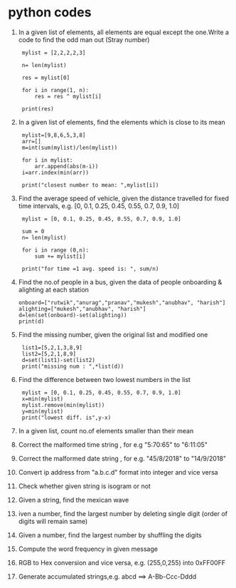 # python codes

1. In a given list of elements, all elements are equal except the one.Write a code to find the odd man out (Stray number)

        mylist = [2,2,2,2,3]

        n= len(mylist)

        res = mylist[0]

        for i in range(1, n):
            res = res ^ mylist[i]

        print(res)


2. In a given list of elements, find the elements which is close to its mean

        mylist=[9,8,6,5,3,8]
        arr=[]
        m=int(sum(mylist)/len(mylist))

        for i in mylist:
            arr.append(abs(m-i))
        i=arr.index(min(arr))

        print("closest number to mean: ",mylist[i])

3. Find the average speed of vehicle, given the distance travelled for fixed time intervals, e.g. [0, 0.1, 0.25, 0.45, 0.55, 0.7, 0.9, 1.0]

        
        mylist = [0, 0.1, 0.25, 0.45, 0.55, 0.7, 0.9, 1.0]

        sum = 0
        n= len(mylist)

        for i in range (0,n):
            sum += mylist[i]

        print("for time =1 avg. speed is: ", sum/n)
       
 4. Find the no.of people in a bus, given the data of people onboarding & alighting at each station

        onboard=["rutwik","anurag","pranav","mukesh","anubhav", "harish"]
        alighting=["mukesh","anubhav", "harish"]
        d=len(set(onboard)-set(alighting))
        print(d)
5. Find the missing number, given the original list and modified one
        
        list1=[5,2,1,3,8,9]
        list2=[5,2,1,8,9]
        d=set(list1)-set(list2)
        print("missing num : ",*list(d))
        
6. Find the difference between two lowest numbers in the list

        mylist = [0, 0.1, 0.25, 0.45, 0.55, 0.7, 0.9, 1.0]
        x=min(mylist)
        mylist.remove(min(mylist))
        y=min(mylist)
        print("lowest diff. is",y-x)
        
7. In a given list, count no.of elements smaller than their mean
9. Correct the malformed time string , for e.g "5:70:65" to "6:11:05"
10. Correct the malformed date string , for e.g. "45/8/2018" to "14/9/2018"
11. Convert ip address from "a.b.c.d" format into integer and vice versa
12. Check whether given string is isogram or not
13. Given a string, find the mexican wave
14. iven a number, find the largest number by deleting single digit (order of digits will remain same)
15. Given a number, find the largest number by shuffling the digits
16. Compute the word frequency in given message
17. RGB to Hex conversion and vice versa, e.g. (255,0,255) into 0xFF00FF
18. Generate accumulated strings,e.g. abcd ==> A-Bb-Ccc-Dddd
